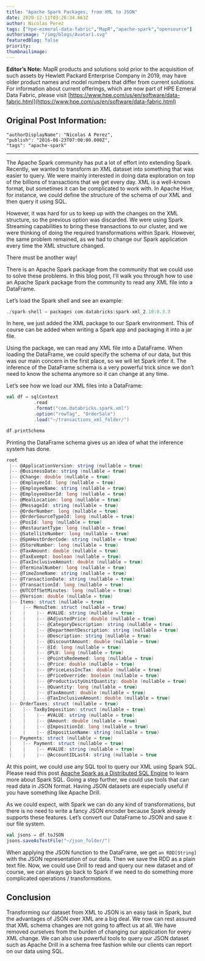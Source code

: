 ```yaml
---
title: "Apache Spark Packages, from XML to JSON"
date: 2020-12-11T03:26:34.663Z
author: Nicolas Perez 
tags: ["hpe-ezmeral-data-fabric","MapR","apache-spark","opensource"]
authorimage: "/img/blogs/Avatar1.svg"
featuredBlog: false
priority:
thumbnailimage:
---
```

**Editor’s Note:** MapR products and solutions sold prior to the acquisition of such assets by Hewlett Packard Enterprise Company in 2019, may have older product names and model numbers that differ from current solutions. For information about current offerings, which are now part of HPE Ezmeral Data Fabric, please visit [https://www.hpe.com/us/en/software/data-fabric.html](https://www.hpe.com/us/en/software/data-fabric.html)

## Original Post Information:

```
"authorDisplayName": "Nicolas A Perez",
"publish": "2016-08-23T07:00:00.000Z",
"tags": "apache-spark"
```
---

The Apache Spark community has put a lot of effort into extending Spark. Recently, we wanted to transform an XML dataset into something that was easier to query. We were mainly interested in doing data exploration on top of the billions of transactions that we get every day. XML is a well-known format, but sometimes it can be complicated to work with. In Apache Hive, for instance, we could define the structure of the schema of our XML and then query it using SQL.

However, it was hard for us to keep up with the changes on the XML structure, so the previous option was discarded. We were using Spark Streaming capabilities to bring these transactions to our cluster, and we were thinking of doing the required transformations within Spark. However, the same problem remained, as we had to change our Spark application every time the XML structure changed.

There must be another way!

There is an Apache Spark package from the community that we could use to solve these problems. In this blog post, I'll walk you through how to use an Apache Spark package from the community to read any XML file into a DataFrame.

Let’s load the Spark shell and see an example:

```Scala
./spark-shell — packages com.databricks:spark-xml_2.10:0.3.3
```

In here, we just added the XML package to our Spark environment. This of course can be added when writing a Spark app and packaging it into a jar file.

Using the package, we can read any XML file into a DataFrame. When loading the DataFrame, we could specify the schema of our data, but this was our main concern in the first place, so we will let Spark infer it. The inference of the DataFrame schema is a very powerful trick since we don’t need to know the schema anymore so it can change at any time.

Let’s see how we load our XML files into a DataFrame:

```Scala
val df = sqlContext
          .read
          .format("com.databricks.spark.xml")
          .option("rowTag", "OrderSale")
          .load("~/transactions_xml_folder/")

df.printSchema

```

Printing the DataFrame schema gives us an idea of what the inference system has done.

```Scala
root
 |-- @ApplicationVersion: string (nullable = true)
 |-- @BusinessDate: string (nullable = true)
 |-- @Change: double (nullable = true)
 |-- @EmployeeId: long (nullable = true)
 |-- @EmployeeName: string (nullable = true)
 |-- @EmployeeUserId: long (nullable = true)
 |-- @MealLocation: long (nullable = true)
 |-- @MessageId: string (nullable = true)
 |-- @OrderNumber: long (nullable = true)
 |-- @OrderSourceTypeId: long (nullable = true)
 |-- @PosId: long (nullable = true)
 |-- @RestaurantType: long (nullable = true)
 |-- @SatelliteNumber: long (nullable = true)
 |-- @SpmHostOrderCode: string (nullable = true)
 |-- @StoreNumber: long (nullable = true)
 |-- @TaxAmount: double (nullable = true)
 |-- @TaxExempt: boolean (nullable = true)
 |-- @TaxInclusiveAmount: double (nullable = true)
 |-- @TerminalNumber: long (nullable = true)
 |-- @TimeZoneName: string (nullable = true)
 |-- @TransactionDate: string (nullable = true)
 |-- @TransactionId: long (nullable = true)
 |-- @UTCOffSetMinutes: long (nullable = true)
 |-- @Version: double (nullable = true)
 |-- Items: struct (nullable = true)
 |    |-- MenuItem: struct (nullable = true)
 |    |    |-- #VALUE: string (nullable = true)
 |    |    |-- @AdjustedPrice: double (nullable = true)
 |    |    |-- @CategoryDescription: string (nullable = true)
 |    |    |-- @DepartmentDescription: string (nullable = true)
 |    |    |-- @Description: string (nullable = true)
 |    |    |-- @DiscountAmount: double (nullable = true)
 |    |    |-- @Id: long (nullable = true)
 |    |    |-- @PLU: long (nullable = true)
 |    |    |-- @PointsRedeemed: long (nullable = true)
 |    |    |-- @Price: double (nullable = true)
 |    |    |-- @PriceLessIncTax: double (nullable = true)
 |    |    |-- @PriceOverride: boolean (nullable = true)
 |    |    |-- @ProductivityUnitQuantity: double (nullable = true)
 |    |    |-- @Quantity: long (nullable = true)
 |    |    |-- @TaxAmount: double (nullable = true)
 |    |    |-- @TaxInclusiveAmount: double (nullable = true)
 |-- OrderTaxes: struct (nullable = true)
 |    |-- TaxByImposition: struct (nullable = true)
 |    |    |-- #VALUE: string (nullable = true)
 |    |    |-- @Amount: double (nullable = true)
 |    |    |-- @ImpositionId: long (nullable = true)
 |    |    |-- @ImpositionName: string (nullable = true)
 |-- Payments: struct (nullable = true)
 |    |-- Payment: struct (nullable = true)
 |    |    |-- #VALUE: string (nullable = true)
 |    |    |-- @AccountIDLast4: string (nullable = true 
```

At this point, we could use any SQL tool to query our XML using Spark SQL. Please read this post [Apache Spark as a Distributed SQL Engine](https://medium.com/@anicolaspp/apache-spark-as-a-distributed-sql-engine-4373e254e0f9#.w77z4ml3r) to learn more about Spark SQL. Going a step further, we could use tools that can read data in JSON format. Having JSON datasets are especially useful if you have something like Apache Drill.

As we could expect, with Spark we can do any kind of transformations, but there is no need to write a fancy JSON encoder because Spark already supports these features. Let’s convert our DataFrame to JSON and save it our file system.

```Scala
val jsons = df.toJSON
jsons.saveAsTextFile("~/json_folder/")

```

When applying the JSON function to the DataFrame, we get `an RDD[String]` with the JSON representation of our data. Then we save the RDD as a plain text file. Now, we could use Drill to read and query our new dataset and of course, we can always go back to Spark if we need to do something more complicated operations / transformations.

## Conclusion

Transforming our dataset from XML to JSON is an easy task in Spark, but the advantages of JSON over XML are a big deal. We now can rest assured that XML schema changes are not going to affect us at all. We have removed ourselves from the burden of changing our application for every XML change. We can also use powerful tools to query our JSON dataset such as Apache Drill in a schema free fashion while our clients can report on our data using SQL.